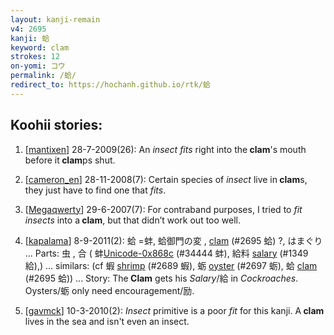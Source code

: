 ```yaml
---
layout: kanji-remain
v4: 2695
kanji: 蛤
keyword: clam
strokes: 12
on-yomi: コウ
permalink: /蛤/
redirect_to: https://hochanh.github.io/rtk/蛤
---
```


## Koohii stories: 

1) [<a href="http://kanji.koohii.com/profile/mantixen">mantixen</a>] 28-7-2009(26): An <em>insect</em> <em>fits</em> right into the<strong> clam</strong>&#039;s mouth before it<strong> clam</strong>ps shut.

2) [<a href="http://kanji.koohii.com/profile/cameron_en">cameron_en</a>] 28-11-2008(7): Certain species of <em>insect</em> live in<strong> clam</strong>s, they just have to find one that <em>fits</em>.

3) [<a href="http://kanji.koohii.com/profile/Megaqwerty">Megaqwerty</a>] 29-6-2007(7): For contraband purposes, I tried to <em>fit insects</em> into a<strong> clam</strong>, but that didn’t work out too well.

4) [<a href="http://kanji.koohii.com/profile/kapalama">kapalama</a>] 8-9-2011(2): 蛤 =蚌, 蛤御門の変 , <a href="../v4/2695.html">clam</a> (#2695 蛤) ?, はまぐり ... Parts: 虫 , 合 ( 蚌<a href="http://kanji.koohii.com/study/kanji/34444">Unicode-0x868c</a> (#34444 蚌), 給料 <a href="../v4/1349.html">salary</a> (#1349 給),) ... similars: (cf 蝦 <a href="../v4/2689.html">shrimp</a> (#2689 蝦), 蛎 <a href="../v4/2697.html">oyster</a> (#2697 蛎), 蛤 <a href="../v4/2695.html">clam</a> (#2695 蛤)) ... Story: The<strong> Clam</strong> gets his <em>Salary</em>/給 in <em>Cockroaches</em>. Oysters/蛎 only need encouragement/励.

5) [<a href="http://kanji.koohii.com/profile/gavmck">gavmck</a>] 10-3-2010(2): <em>Insect</em> primitive is a poor <em>fit</em> for this kanji. A<strong> clam</strong> lives in the sea and isn&#039;t even an insect.

